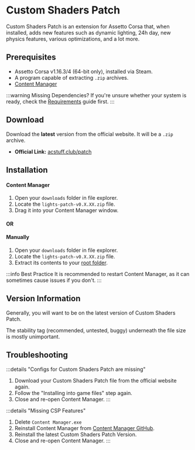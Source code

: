# Custom Shaders Patch

> <Badge type="danger" text="Outdated"/> <Badge type="warning" text="Under Review"/>

Custom Shaders Patch is an extension for Assetto Corsa that, when installed, adds new features such as dynamic lighting, 24h day, new physics features, various optimizations, and a lot more.

## Prerequisites

- Assetto Corsa v1.16.3/4 (64-bit only), installed via Steam.
- A program capable of extracting `.zip` archives.
- [Content Manager](installing-cm)

:::warning Missing Dependencies?
If you're unsure whether your system is ready, check the [Requirements](/docs/guides/requirements.md) guide first.
:::

## Download

Download the **latest** version from the official website. It will be a `.zip` archive.

- **Official Link:** [acstuff.club/patch](https://acstuff.club/patch/)

## Installation

#### Content Manager

1. Open your `downloads` folder in file explorer.
2. Locate the `lights-patch-v0.X.XX.zip` file.
3. Drag it into your Content Manager window.

#### OR

#### Manually

1. Open your `downloads` folder in file explorer.
2. Locate the `lights-patch-v0.X.XX.zip` file.
3. Extract its contents to your [root folder](/guides/modding/root-folder.html#how-to-find-your-root-folder).

:::info Best Practice
It is recommended to restart Content Manager, as it can sometimes cause issues if you don't.
:::

## Version Information

Generally, you will want to be on the latest version of Custom Shaders Patch.

The stability tag (recommended, untested, buggy) underneath the file size is mostly unimportant.

## Troubleshooting

:::details "Configs for Custom Shaders Patch are missing"
1. Download your Custom Shaders Patch file from the official website again.
2. Follow the "Installing into game files" step again.
3. Close and re-open Content Manager.
:::

:::details "Missing CSP Features"
1. Delete `Content Manager.exe`
2. Reinstall Content Manager from [Content Manager GitHub](https://github.com/gro-ove/actools/releases/download/v0.8.2686.39678/Content.Manager.zip).
3. Reinstall the latest Custom Shaders Patch Version.
4. Close and re-open Content Manager.
:::
